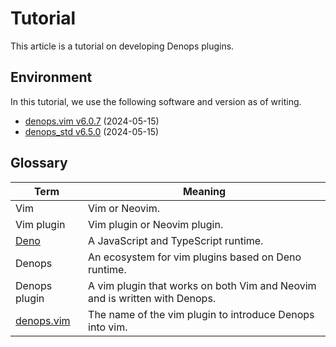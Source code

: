 # Tutorial

This article is a tutorial on developing Denops plugins.

## Environment

In this tutorial, we use the following software and version as of writing.

- [denops.vim v6.0.7](https://github.com/vim-denops/denops.vim/releases/tag/v6.0.7)
  (2024-05-15)
- [denops_std v6.5.0](https://github.com/vim-denops/deno-denops-std/releases/tag/v6.5.0)
  (2024-05-15)

[vim-jp]: https://vim-jp.org/
[denops.vim]: https://github.com/vim-denops/denops.vim
[deno]: https://deno.land/

## Glossary

| Term          | Meaning                                                                    |
| ------------- | -------------------------------------------------------------------------- |
| Vim           | Vim or Neovim.                                                             |
| Vim plugin    | Vim plugin or Neovim plugin.                                               |
| [Deno]        | A JavaScript and TypeScript runtime.                                       |
| Denops        | An ecosystem for vim plugins based on Deno runtime.                        |
| Denops plugin | A vim plugin that works on both Vim and Neovim and is written with Denops. |
| [denops.vim]  | The name of the vim plugin to introduce Denops into vim.                   |

